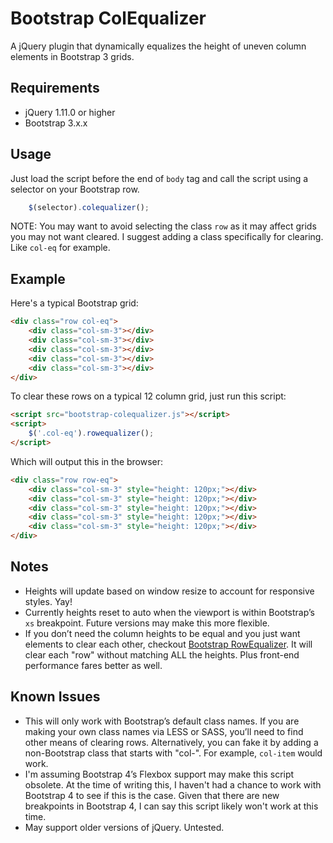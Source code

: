 # Bootstrap ColEqualizer

A jQuery plugin that dynamically equalizes the height of uneven column elements in Bootstrap 3 grids.

## Requirements

- jQuery 1.11.0 or higher
- Bootstrap 3.x.x

## Usage

Just load the script before the end of `body` tag and call the script using a selector on your Bootstrap row.

```javascript
	$(selector).colequalizer();
```

NOTE: You may want to avoid selecting the class `row` as it may affect grids you may not want cleared. I suggest adding a class specifically for clearing. Like `col-eq` for example.

## Example

Here's a typical Bootstrap grid:
```html
<div class="row col-eq">
	<div class="col-sm-3"></div>
	<div class="col-sm-3"></div>
	<div class="col-sm-3"></div>
	<div class="col-sm-3"></div>
	<div class="col-sm-3"></div>
</div>
```

To clear these rows on a typical 12 column grid, just run this script:
```html
<script src="bootstrap-colequalizer.js"></script>
<script>
	$('.col-eq').rowequalizer();
</script>
```

Which will output this in the browser:
```html
<div class="row row-eq">
	<div class="col-sm-3" style="height: 120px;"></div>
	<div class="col-sm-3" style="height: 120px;"></div>
	<div class="col-sm-3" style="height: 120px;"></div>
	<div class="col-sm-3" style="height: 120px;"></div>
	<div class="col-sm-3" style="height: 120px;"></div>
</div>
```

## Notes

- Heights will update based on window resize to account for responsive styles. Yay!
- Currently heights reset to auto when the viewport is within Bootstrap’s `xs` breakpoint. Future versions may make this more flexible.
- If you don’t need the column heights to be equal and you just want elements to clear each other, checkout [Bootstrap RowEqualizer](https://github.com/gsmke/bootstrap-rowequalizer). It will clear each "row" without matching ALL the heights. Plus front-end performance fares better as well.

## Known Issues

- This will only work with Bootstrap’s default class names. If you are making your own class names via LESS or SASS, you’ll need to find other means of clearing rows. Alternatively, you can fake it by adding a non-Bootstrap class that starts with "col-". For example, `col-item` would work.
- I'm assuming Bootstrap 4’s Flexbox support may make this script obsolete. At the time of writing this, I haven't had a chance to work with Bootstrap 4 to see if this is the case. Given that there are new breakpoints in Bootstrap 4, I can say this script likely won't work at this time.
- May support older versions of jQuery. Untested.
